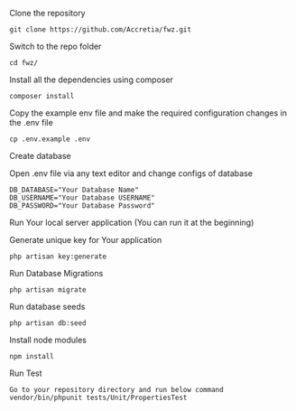 Clone the repository

    git clone https://github.com/Accretia/fwz.git
    
Switch to the repo folder

    cd fwz/
    
Install all the dependencies using composer

    composer install
    
Copy the example env file and make the required configuration changes in the .env file
    
    cp .env.example .env
    
Create database
    
Open .env file via any text editor and change configs of database 

    DB_DATABASE="Your Database Name"
    DB_USERNAME="Your Database USERNAME"
    DB_PASSWORD="Your Database Password"
    
Run Your local server application (You can run it at the beginning)
    
Generate unique key for Your application

    php artisan key:generate

Run Database Migrations

    php artisan migrate
    
Run database seeds

    php artisan db:seed
    
Install node modules

    npm install
    
Run Test

    Go to your repository directory and run below command
    vendor/bin/phpunit tests/Unit/PropertiesTest
    
